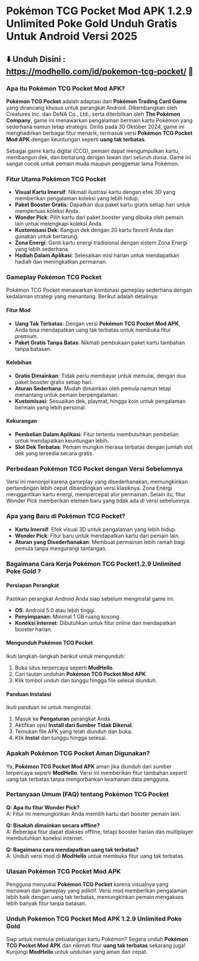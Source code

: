 # Pokémon TCG Pocket Mod APK 1.2.9 Unlimited Poke Gold Unduh Gratis Untuk Android Versi 2025

## ⬇️ Unduh Disini : https://modhello.com/id/pokemon-tcg-pocket/  📲

### Apa itu Pokémon TCG Pocket Mod APK?

**Pokémon TCG Pocket** adalah adaptasi dari **Pokémon Trading Card Game** yang dirancang khusus untuk perangkat Android. Dikembangkan oleh Creatures Inc. dan DeNA Co., Ltd., serta diterbitkan oleh **The Pokémon Company**, game ini menawarkan pengalaman bermain kartu Pokémon yang sederhana namun tetap strategis. Dirilis pada 30 Oktober 2024, game ini menghadirkan berbagai fitur menarik, termasuk versi **Pokémon TCG Pocket Mod APK** dengan keuntungan seperti **uang tak terbatas**.

Sebagai game kartu digital (CCG), pemain dapat mengumpulkan kartu, membangun dek, dan bertarung dengan lawan dari seluruh dunia. Game ini sangat cocok untuk pemain muda maupun penggemar lama Pokémon.

### Fitur Utama Pokémon TCG Pocket

- **Visual Kartu Imersif**: Nikmati ilustrasi kartu dengan efek 3D yang memberikan pengalaman koleksi yang lebih hidup.  
- **Paket Booster Gratis**: Dapatkan dua paket kartu gratis setiap hari untuk memperluas koleksi Anda.  
- **Wonder Pick**: Pilih kartu dari paket booster yang dibuka oleh pemain lain untuk melengkapi koleksi Anda.  
- **Kustomisasi Dek**: Bangun dek dengan 20 kartu favorit Anda dan gunakan untuk bertarung.  
- **Zona Energi**: Ganti kartu energi tradisional dengan sistem Zona Energi yang lebih sederhana.  
- **Hadiah Dalam Aplikasi**: Selesaikan misi harian untuk mendapatkan hadiah dan meningkatkan permainan.  

### Gameplay Pokémon TCG Pocket

Pokémon TCG Pocket menawarkan kombinasi gameplay sederhana dengan kedalaman strategi yang menantang. Berikut adalah detailnya:  

#### Fitur Mod
- **Uang Tak Terbatas**: Dengan versi **Pokémon TCG Pocket Mod APK**, Anda bisa mendapatkan uang tak terbatas untuk membuka fitur premium.  
- **Paket Gratis Tanpa Batas**: Nikmati pembukaan paket kartu tambahan tanpa batasan.  

#### Kelebihan
- **Gratis Dimainkan**: Tidak perlu membayar untuk memulai, dengan dua paket booster gratis setiap hari.  
- **Aturan Sederhana**: Mudah dimainkan oleh pemula namun tetap menantang untuk pemain berpengalaman.  
- **Kustomisasi**: Sesuaikan dek, playmat, hingga koin untuk pengalaman bermain yang lebih personal.  

#### Kekurangan
- **Pembelian Dalam Aplikasi**: Fitur tertentu membutuhkan pembelian untuk mendapatkan keuntungan lebih.  
- **Slot Dek Terbatas**: Pemain mungkin merasa terbatas dengan jumlah slot dek yang tersedia secara gratis.  

### Perbedaan Pokémon TCG Pocket dengan Versi Sebelumnya

Versi ini menonjol karena gameplay yang disederhanakan, memungkinkan pertandingan lebih cepat dibandingkan versi klasiknya. Zona Energi menggantikan kartu energi, mempercepat alur permainan. Selain itu, fitur Wonder Pick memberikan elemen baru yang tidak ada di versi sebelumnya.  

### Apa yang Baru di Pokémon TCG Pocket?

- **Kartu Imersif**: Efek visual 3D untuk pengalaman yang lebih hidup.  
- **Wonder Pick**: Fitur baru untuk mendapatkan kartu dari pemain lain.  
- **Aturan yang Disederhanakan**: Membuat permainan lebih ramah bagi pemula tanpa mengurangi tantangan.  

### Bagaimana Cara Kerja Pokémon TCG Pocket1.2.9 Unlimited Poke Gold ?

#### Persiapan Perangkat
Pastikan perangkat Android Anda siap sebelum menginstal game ini:  
- **OS**: Android 5.0 atau lebih tinggi.  
- **Penyimpanan**: Minimal 1 GB ruang kosong.  
- **Koneksi Internet**: Dibutuhkan untuk fitur online dan mendapatkan booster harian.  

#### Mengunduh Pokémon TCG Pocket
Ikuti langkah-langkah berikut untuk mengunduh:  

1. Buka situs terpercaya seperti **ModHello**.  
2. Cari tautan unduhan **Pokémon TCG Pocket Mod APK**.  
3. Klik tombol unduh dan tunggu hingga file selesai diunduh.  

#### Panduan Instalasi
Ikuti panduan ini untuk menginstal:  

1. Masuk ke **Pengaturan** perangkat Anda.  
2. Aktifkan opsi **Install dari Sumber Tidak Dikenal**.  
3. Temukan file APK yang telah diunduh dan buka.  
4. Klik **Instal** dan tunggu hingga selesai.  

### Apakah Pokémon TCG Pocket Aman Digunakan?

Ya, **Pokémon TCG Pocket Mod APK** aman jika diunduh dari sumber terpercaya seperti **ModHello**. Versi ini memberikan fitur tambahan seperti uang tak terbatas tanpa mengorbankan keamanan data pengguna.  

### Pertanyaan Umum (FAQ) tentang Pokémon TCG Pocket

**Q: Apa itu fitur Wonder Pick?**  
A: Fitur ini memungkinkan Anda memilih kartu dari booster pemain lain.  

**Q: Bisakah dimainkan secara offline?**  
A: Beberapa fitur dapat diakses offline, tetapi booster harian dan multiplayer membutuhkan koneksi internet.  

**Q: Bagaimana cara mendapatkan uang tak terbatas?**  
A: Unduh versi mod di **ModHello** untuk membuka fitur uang tak terbatas.  

### Ulasan Pokémon TCG Pocket Mod APK

Pengguna menyukai **Pokémon TCG Pocket** karena visualnya yang menawan dan gameplay yang adiktif. Versi mod memberikan pengalaman lebih baik dengan uang tak terbatas, memungkinkan pemain mengakses lebih banyak fitur tanpa batasan.  

### Unduh Pokémon TCG Pocket Mod APK 1.2.9 Unlimited Poke Gold

Siap untuk memulai petualangan kartu Pokémon? Segera unduh **Pokémon TCG Pocket Mod APK** dan nikmati fitur **uang tak terbatas** sekarang juga! Kunjungi **ModHello** untuk unduhan yang aman dan cepat.
